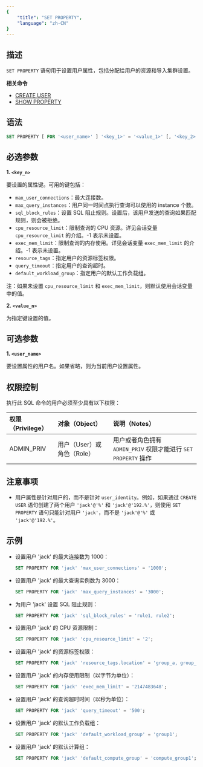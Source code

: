 ```yaml
---
{
    "title": "SET PROPERTY",
    "language": "zh-CN"
}
---
```


<!--
Licensed to the Apache Software Foundation (ASF) under one
or more contributor license agreements.  See the NOTICE file
distributed with this work for additional information
regarding copyright ownership.  The ASF licenses this file
to you under the Apache License, Version 2.0 (the
"License"); you may not use this file except in compliance
with the License.  You may obtain a copy of the License at

  http://www.apache.org/licenses/LICENSE-2.0

Unless required by applicable law or agreed to in writing,
software distributed under the License is distributed on an
"AS IS" BASIS, WITHOUT WARRANTIES OR CONDITIONS OF ANY
KIND, either express or implied.  See the License for the
specific language governing permissions and limitations
under the License.
-->

## 描述

`SET PROPERTY` 语句用于设置用户属性，包括分配给用户的资源和导入集群设置。

**相关命令**

- [CREATE USER](./CREATE-USER.md)
- [SHOW PROPERTY](./SHOW-PROPERTY.md)

## 语法

```sql
SET PROPERTY [ FOR '<user_name>' ] '<key_1>' = '<value_1>' [, '<key_2>' = '<value_2>', ...];
```

## 必选参数

**1. `<key_n>`**

要设置的属性键。可用的键包括：

- `max_user_connections`：最大连接数。
- `max_query_instances`：用户同一时间点执行查询可以使用的 instance 个数。
- `sql_block_rules`：设置 SQL 阻止规则。设置后，该用户发送的查询如果匹配规则，则会被拒绝。
- `cpu_resource_limit`：限制查询的 CPU 资源。详见会话变量 `cpu_resource_limit` 的介绍。-1 表示未设置。
- `exec_mem_limit`：限制查询的内存使用。详见会话变量 `exec_mem_limit` 的介绍。-1 表示未设置。
- `resource_tags`：指定用户的资源标签权限。
- `query_timeout`：指定用户的查询超时。
- `default_workload_group`：指定用户的默认工作负载组。

注：如果未设置 `cpu_resource_limit` 和 `exec_mem_limit`，则默认使用会话变量中的值。

**2. `<value_n>`**

为指定键设置的值。

## 可选参数

**1. `<user_name>`**

要设置属性的用户名。如果省略，则为当前用户设置属性。

## 权限控制

执行此 SQL 命令的用户必须至少具有以下权限：

| 权限（Privilege） | 对象（Object） | 说明（Notes）                 |
| :---------------- | :------------- | :---------------------------- |
| ADMIN_PRIV        | 用户（User）或 角色（Role）    | 用户或者角色拥有 `ADMIN_PRIV` 权限才能进行 `SET PROPERTY` 操作 |

## 注意事项

- 用户属性是针对用户的，而不是针对 `user_identity`。例如，如果通过 `CREATE USER` 语句创建了两个用户 `'jack'@'%'` 和 `'jack'@'192.%'`，则使用 `SET PROPERTY` 语句只能针对用户 `'jack'`，而不是 `'jack'@'%'` 或 `'jack'@'192.%'`。


## 示例

- 设置用户 'jack' 的最大连接数为 1000：

   ```sql
   SET PROPERTY FOR 'jack' 'max_user_connections' = '1000';
   ```

- 设置用户 'jack' 的最大查询实例数为 3000：

   ```sql
   SET PROPERTY FOR 'jack' 'max_query_instances' = '3000';
   ```

- 为用户 'jack' 设置 SQL 阻止规则：

   ```sql
   SET PROPERTY FOR 'jack' 'sql_block_rules' = 'rule1, rule2';
   ```

- 设置用户 'jack' 的 CPU 资源限制：

   ```sql
   SET PROPERTY FOR 'jack' 'cpu_resource_limit' = '2';
   ```

-  设置用户 'jack' 的资源标签权限：

   ```sql
   SET PROPERTY FOR 'jack' 'resource_tags.location' = 'group_a, group_b';
   ```

- 设置用户 'jack' 的内存使用限制（以字节为单位）：

   ```sql
   SET PROPERTY FOR 'jack' 'exec_mem_limit' = '2147483648';
   ```

- 设置用户 'jack' 的查询超时时间（以秒为单位）：

   ```sql
   SET PROPERTY FOR 'jack' 'query_timeout' = '500';
   ```

- 设置用户 'jack' 的默认工作负载组：

   ```sql
   SET PROPERTY FOR 'jack' 'default_workload_group' = 'group1';
   ```

- 设置用户 'jack' 的默认计算组：

   ```sql
   SET PROPERTY FOR 'jack' 'default_compute_group' = 'compute_group1';
   ```
